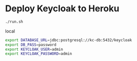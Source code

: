 # Deploy Keycloak to Heroku

```bash
./run.sh
```

local
```bash
export DATABASE_URL=jdbc:postgresql://kc-db:5432/keycloak
export DB_PASS=password
export KEYCLOAK_USER=admin
export KEYCLOAK_PASSWORD=admin
```